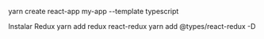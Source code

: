 yarn create react-app my-app --template typescript

Instalar Redux
yarn add redux react-redux
yarn add @types/react-redux -D